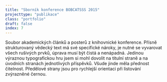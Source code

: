 ```yaml
---
title: "Sborník konference BOBCATSSS 2015"
projecttype: "publikace"
class: "portfolio"
draft: false
index: 7
---
```



Soubor akademických článků a posterů z knihovnické konference. Přísně strukturovaný vědecký text má své specifické nároky, je nutné se vyvarovat všech rušivých prvků, úprava musí být čistá a nenápadná. Jedinou výraznou typografickou hru jsem si mohl dovolit na titulní straně a na úvodních stranách jednotlivých příspěvků. Všude jinde měla přednost čitelnost. Předělové strany jsou pro rychlejší orientaci při listování zvýrazněné černou.